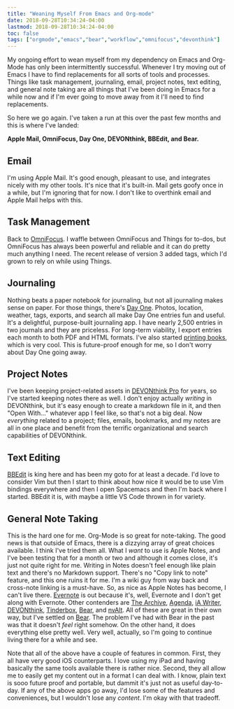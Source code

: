 ```yaml
---
title: "Weaning Myself From Emacs and Org-mode"
date: 2018-09-28T10:34:24-04:00
lastmod: 2018-09-28T10:34:24-04:00
toc: false
tags: ["orgmode","emacs","bear","workflow","omnifocus","devonthink"]
---
```


My ongoing effort to wean myself from my dependency on Emacs and Org-Mode has only been intermittently successful. Whenever I try moving out of Emacs I have to find replacements for all sorts of tools and processes. Things like task management, journaling, email, project notes, text editing, and general note taking are all things that I've been doing in Emacs for a while now and if I'm ever going to move away from it I'll need to find replacements. 

So here we go again. I've taken a run at this over the past few months and this is where I've landed:

**Apple Mail, OmniFocus, Day One, DEVONthink, BBEdit, and Bear.**

## Email
I'm using Apple Mail. It's good enough, pleasant to use, and integrates nicely with my other tools. It's nice that it's built-in. Mail gets goofy once in a while, but I'm ignoring that for now. I don't like to overthink email and Apple Mail helps with this.

## Task Management
Back to [OmniFocus](https://www.omnigroup.com/omnifocus). I waffle between OmniFocus and Things for to-dos, but OmniFocus has always been powerful and reliable and it can do pretty much anything I need. The recent release of version 3 added tags, which I'd grown to rely on while using Things. 

## Journaling
Nothing beats a paper notebook for journaling, but not all journaling makes sense on paper. For those things, there's [Day One](https://dayoneapp.com). Photos, location, weather, tags, exports, and search all make Day One entries fun and useful. It's a delightful, purpose-built journaling app. I have nearly 2,500 entries in two journals and they are priceless. For long-term viability, I export entries each month to both PDF and HTML formats. I've also started [printing books](http://help.dayoneapp.com/tips-and-tutorials/book-printing), which is very cool. This is future-proof enough for me, so I don't worry about Day One going away. 

## Project Notes
I've been keeping project-related assets in [DEVONthink Pro](https://www.devontechnologies.com/products/devonthink/devonthink-pro-office.html) for years, so I've started keeping notes there as well. I don't enjoy actually _writing_ in DEVONthink, but it's easy enough to create a markdown file in it, and then "Open With..." whatever app I feel like, so that's not a big deal. Now _everything_ related to a project; files, emails, bookmarks, and my notes are all in one place and benefit from the terrific organizational and search capabilities of DEVONthink.

## Text Editing
[BBEdit](http://www.barebones.com/products/bbedit/index.html) is king here and has been my goto for at least a decade. I'd love to consider Vim but then I start to think about how nice it would be to use Vim bindings everywhere and then I open Spacemacs and then I'm back where I started. BBEdit it is, with maybe a little VS Code thrown in for variety.

## General Note Taking
This is the hard one for me. Org-Mode is so great for note-taking. The good news is that outside of Emacs, there is a dizzying array of great choices available. I think I've tried them all. What I _want_ to use is Apple Notes, and I've been testing that for a month or two and although it comes close, it's just not quite right for me. Writing in Notes doesn't feel enough like plain text and there's no Markdown support. There's no "Copy link to note" feature, and this one ruins it for me. I'm a wiki guy from way back and cross-note linking is a must-have. So, as nice as Apple Notes has become, I can't live there. [Evernote](https://evernote.com) is out because it's, well, Evernote and I don't get along with Evernote. Other contenders are [The Archive](https://zettelkasten.de/the-archive/), [Agenda](https://agenda.com), [iA Writer](https://ia.net/writer), [DEVONthink](https://www.devontechnologies.com/products/devonthink/devonthink-pro-office.html), [Tinderbox](http://www.eastgate.com/Tinderbox/), [Bear](https://bear.app), and [nvAlt](http://brettterpstra.com/projects/nvalt/). All of these are great in their own way, but I've settled on [Bear](https://bear.app). The problem I've had with Bear in the past was that it doesn't _feel_ right somehow. On the other hand, it does everything else pretty well. Very well, actually, so I'm going to continue living there for a while and see.

Note that all of the above have a couple of features in common. First, they all have very good iOS counterparts. I love using my iPad and having basically the same tools available there is rather nice. Second, they all allow me to easily get my content out in a format I can deal with. I know, plain text is sooo future proof and portable, but dammit it's just not as useful day-to-day. If any of the above apps go away, I'd lose some of the features and conveniences, but I wouldn't lose any _content_. I'm okay with that tradeoff.